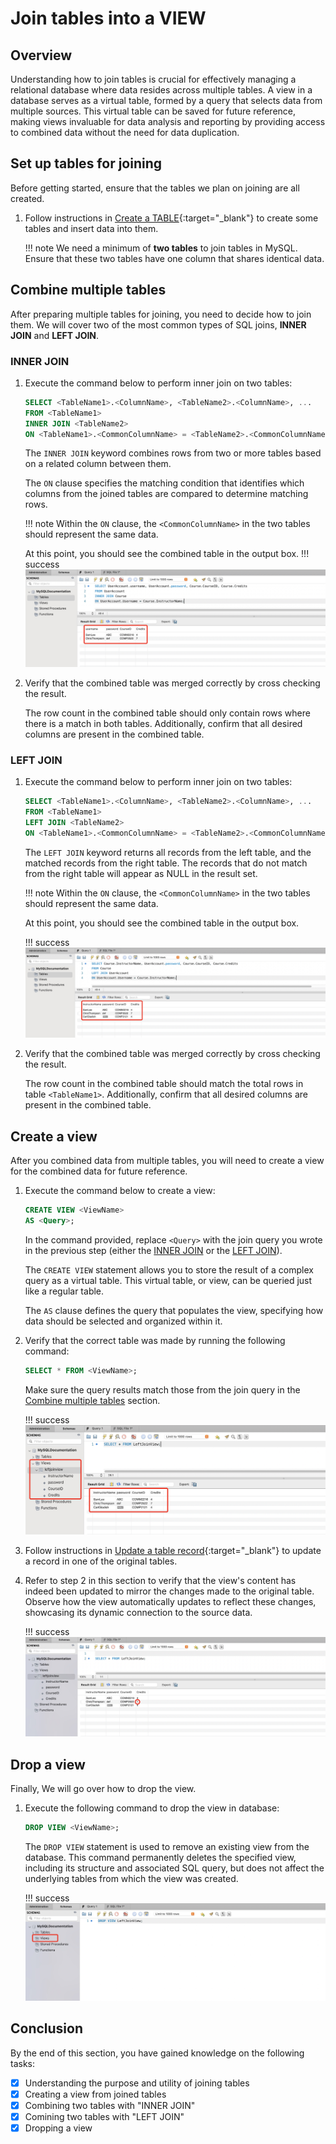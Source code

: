 # Join tables into a VIEW



## Overview
Understanding how to join tables is crucial for effectively managing a relational database where data resides across multiple tables. A view in a database serves as a virtual table, formed by a query that selects data from multiple sources. This virtual table can be saved for future reference, making views invaluable for data analysis and reporting by providing access to combined data without the need for data duplication.


## Set up tables for joining
Before getting started, ensure that the tables we plan on joining are all created. 

1. Follow instructions in [Create a TABLE](task1.md#create-a-table){:target="_blank"} to create some tables and insert data into them.

    !!! note
        We need a minimum of **two tables** to join tables in MySQL. Ensure that these two tables have one column that shares identical data.


## Combine multiple tables
After preparing multiple tables for joining, you need to decide how to join them. We will cover two of the most common types of SQL joins, **INNER JOIN** and **LEFT JOIN**.

### INNER JOIN
1. Execute the command below to perform inner join on two tables:
    ``` sql
    SELECT <TableName1>.<ColumnName>, <TableName2>.<ColumnName>, ...  
    FROM <TableName1>
    INNER JOIN <TableName2>
    ON <TableName1>.<CommonColumnName> = <TableName2>.<CommonColumnName>, ...;
    ```
    The `INNER JOIN` keyword combines rows from two or more tables based on a related column between them. 

    The `ON` clause specifies the matching condition that identifies which columns from the joined tables are compared to determine matching rows.

    !!! note
        Within the ```ON``` clause, the `<CommonColumnName>` in the two tables should represent the same data.

    At this point, you should see the combined table in the output box. 
    !!! success
        ![Inner Join](images/InnerJoin.jpg)

2. Verify that the combined table was merged correctly by cross checking the result. 

    The row count in the combined table should only contain rows where there is a match in both tables. Additionally, confirm that all desired columns are present in the combined table.


### LEFT JOIN
1. Execute the command below to perform inner join on two tables:
    ``` sql
    SELECT <TableName1>.<ColumnName>, <TableName2>.<ColumnName>, ...    
    FROM <TableName1>
    LEFT JOIN <TableName2>
    ON <TableName1>.<CommonColumnName> = <TableName2>.<CommonColumnName>, ...;
    ```
    The `LEFT JOIN` keyword returns all records from the left table, and the matched records from the right table. The records that do not match from the right table will appear as NULL in the result set.

    !!! note
        Within the ```ON``` clause, the `<CommonColumnName>` in the two tables should represent the same data.

    At this point, you should see the combined table in the output box. 

    !!! success
        ![Image title](images/LeftJoin.jpg)


2. Verify that the combined table was merged correctly by cross checking the result. 

    The row count in the combined table should match the total rows in table `<TableName1>`. Additionally, confirm that all desired columns are present in the combined table.

## Create a view
After you combined data from multiple tables, you will need to create a view for the combined data for future reference. 

1. Execute the command below to create a view:
    ``` sql
    CREATE VIEW <ViewName> 
    AS <Query>;                     
    ```
    In the command provided, replace `<Query>` with the join query you wrote in the previous step (either the [INNER JOIN](#inner-join) or the [LEFT JOIN](#left-join)). 

    The `CREATE VIEW` statement allows you to store the result of a complex query as a virtual table. This virtual table, or view, can be queried just like a regular table. 
    
    The `AS` clause defines the query that populates the view, specifying how data should be selected and organized within it.



2. Verify that the correct table was made by running the following command:
    ``` sql
    SELECT * FROM <ViewName>;       
    ```

    Make sure the query results match those from the join query in the [Combine multiple tables](#combine-multiple-tables) section.

    !!! success
        ![Image title](images/CreateView.jpg)

3. Follow instructions in [Update a table record](task1.md#update-a-table-record){:target="_blank"} to update a record in one of the original tables. 

4. Refer to step 2 in this section to verify that the view's content has indeed been updated to mirror the changes made to the original table. Observe how the view automatically updates to reflect these changes, showcasing its dynamic connection to the source data.

    !!! success
        ![Update View](images/UpdateView.jpg)


## Drop a view
Finally, We will go over how to drop the view. 

1. Execute the following command to drop the view in database:
    ``` sql
    DROP VIEW <ViewName>;
    ```
    The `DROP VIEW` statement is used to remove an existing view from the database. This command permanently deletes the specified view, including its structure and associated SQL query, but does not affect the underlying tables from which the view was created.

    !!! success
        ![Drop View](images/DropView.jpg)



## Conclusion
By the end of this section, you have gained knowledge on the following tasks:

- [x] Understanding the purpose and utility of joining tables
- [x] Creating a view from joined tables
- [x] Combining two tables with "INNER JOIN"
- [x] Comining two tables with "LEFT JOIN"
- [x] Dropping a view
